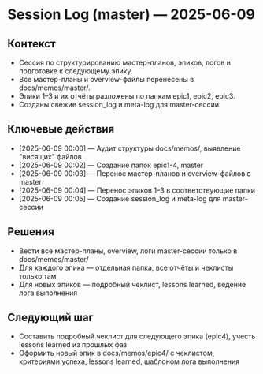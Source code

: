 # Session Log (master) — 2025-06-09

## Контекст
- Сессия по структурированию мастер-планов, эпиков, логов и подготовке к следующему эпику.
- Все мастер-планы и overview-файлы перенесены в docs/memos/master/.
- Эпики 1–3 и их отчёты разложены по папкам epic1, epic2, epic3.
- Созданы свежие session_log и meta-log для master-сессии.

## Ключевые действия
- [2025-06-09 00:00] — Аудит структуры docs/memos/, выявление "висящих" файлов
- [2025-06-09 00:02] — Создание папок epic1-4, master
- [2025-06-09 00:03] — Перенос мастер-планов и overview-файлов в master
- [2025-06-09 00:04] — Перенос эпиков 1–3 в соответствующие папки
- [2025-06-09 00:05] — Создание session_log и meta-log для master-сессии

## Решения
- Вести все мастер-планы, overview, логи master-сессии только в docs/memos/master/
- Для каждого эпика — отдельная папка, все отчёты и чеклисты только там
- Для новых эпиков — подробный чеклист, lessons learned, ведение лога выполнения

## Следующий шаг
- Составить подробный чеклист для следующего эпика (epic4), учесть lessons learned из прошлых фаз
- Оформить новый эпик в docs/memos/epic4/ с чеклистом, критериями успеха, lessons learned, шаблоном лога выполнения
